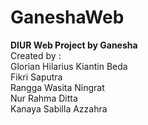 # GaneshaWeb <br>
<b>DIUR Web Project by Ganesha</b> <br>
Created by : <br>
Glorian Hilarius Kiantin Beda <br>
Fikri Saputra <br>
Rangga Wasita Ningrat <br>
Nur Rahma Ditta <br>
Kanaya Sabilla Azzahra <br>

